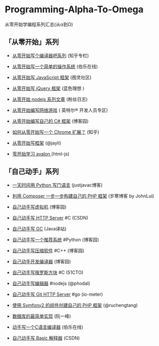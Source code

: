 # Programming-Alpha-To-Omega

从零开始学编程系列汇总(从α到Ω)

## 「从零开始」系列

- [从零开始写个编译器吧系列](http://zhuanlan.zhihu.com/mosky/19878087)  (知乎专栏)

- [从零开始写一个简单的操作系统](http://top.jobbole.com/13810/)  (伯乐在线)

- [从零开始写 JavaScript 框架](http://www.ituring.com.cn/minibook/770)  (图灵社区)

- [从零开始写 jQuery 框架](http://www.blueidea.com/tech/web/2010/7326.asp)  (蓝色理想 )

- [从零开始 nodejs 系列文章](http://blog.fens.me/series-nodejs/)  (粉丝日志)

- [从零开始编写网络游戏](https://software.intel.com/zh-cn/blogs/2013/11/07/1/) ( 英特尔® 开发人员专区)

- [从零开始编写自己的 C# 框架](http://www.cnblogs.com/EmptyFS/p/3621484.html) (博客园)

- [如何从零开始写一个 Chrome 扩展？](http://www.zhihu.com/question/20179805) (知乎)

- [从零开始写框架](http://jayli.github.io/blog/data/2010/12/11/writejslib.html) (@jayli)

- [零开始学习 avalon ](http://www.html-js.com/article/column/234#2555549-tsina-1-53406-d7478d857d38e757146b9a3c44b2c179) (html-js)

## 「自己动手」系列

- [一天时间用 Python 写门语言](http://justjavac.com/python/2012/04/13/one-day-write-language-in-python.html) (justjavac博客)

- [利用 Composer 一步一步构建自己的 PHP 框架](http://lvwenhan.com/php/405.html) (岁寒博客 by JohnLui)

- [自己动手写虚拟机](http://www.cnblogs.com/john-d/archive/2009/12/05/1617710.html) (博客园)

- [自己动手写 HTTP Server](http://blog.csdn.net/heiyeshuwu/article/details/2576915) #C (CSDN)

- [自己动手写 GC](http://it.deepinmind.com/gc/2014/03/26/babys-first-garbage-collector.html) (Java译站)

- [自己动手写一个推荐系统](http://www.cnblogs.com/flclain/archive/2013/03/03/2941397.html) #Python (博客园)

- [自己动手写压缩软件](http://www.cnblogs.com/BlueSky2012/articles/huffman_zip.html) #C++ (博客园)

- [自己动手开发编译器](http://www.cnblogs.com/Ninputer/archive/2011/06/06/2073908.html) (博客园)

- [自己动手写俄罗斯方块](http://toigel.blog.51cto.com/2141741/415348) #C (51CTO)

- [自己动手写编辑器](http://www.phodal.com/blog/lumia-editor-diy-yourself-editor/) #nodejs (@phodal)

- [自己动手写 Git HTTP Server](http://io-meter.com/2014/07/09/simple-git-http-server/) #go (io-meter)

- [使用 Symfony2 的组件创建自己的 PHP 框架](http://www.tangrucheng.com/use-symfony2-component-to-create-your-own-php-framework-index.html) (@ruchengtang)

- [数据库的最简单实现](http://www.ruanyifeng.com/blog/2014/07/database_implementation.html) (阮一峰)

- [动手写一个C语言编译器](http://blog.jobbole.com/77305/) (伯乐在线)

- [自己动手写 Basic 解释器](http://blog.csdn.net/littlehedgehog/article/details/2928391) (CSDN)

